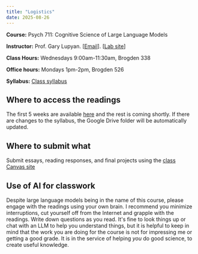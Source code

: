 ```yaml
---
title: "Logistics"
date: 2025-08-26
---
```


**Course:** Psych 711: Cognitive Science of Large Language Models  

**Instructor:** Prof. Gary Lupyan. [[Email](mailto:lupyan@wisc.edu)]. [[Lab site](http://sapir.psych.wisc.edu)]

**Class Hours:** Wednesdays 9:00am-11:30am, Brogden 338

**Office hours:** Mondays 1pm-2pm, Brogden 526

**Syllabus:** [Class syllabus](../cogsci_llms_syllabus.pdf)


## Where to access the readings

The first 5 weeks are available [here](https://drive.google.com/drive/folders/1vxc8QM-C4GGMakG_PcmYg2lbWtuFAMCh?usp=drive_link) and the rest is coming shortly. If there are changes to the syllabus, the Google Drive folder will be automatically updated. 

## Where to submit what 

Submit essays, reading responses, and final projects using the [class Canvas site](https://canvas.wisc.edu/courses/474927/)


## Use of AI for classwork 
Despite large language models being in the name of this course, please engage with the readings using your own brain. I recommend you minimize interruptions, cut yourself off from the Internet and grapple with the readings. Write down questions as you read. It's fine to look things up or chat with an LLM to help you understand things, but it is helpful to keep in mind that the work you are doing for the course is not for impressing me or getting a good grade. It is in the service of helping *you* do good science, to create useful knowledge.
